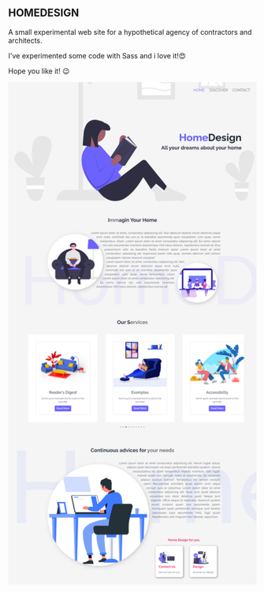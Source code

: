 ## HOMEDESIGN

A small experimental web site for a hypothetical agency of contractors and architects.

I've experimented some code with Sass and i love it!:heart_eyes:

Hope you like it!  :wink: 

![Home Design - Home](HomeDesign.png)
